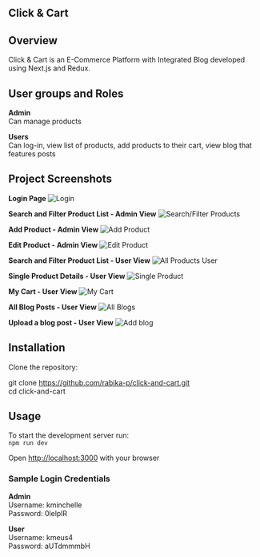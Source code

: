 ## Click & Cart

## Overview 
Click & Cart is an E-Commerce Platform with Integrated Blog developed using Next.js and Redux.  

## User groups and Roles
**Admin**  
 Can manage products
 
**Users**  
 Can log-in, view list of products, add products to their cart, view blog that features posts


## Project Screenshots
**Login Page**
![Login](https://github.com/rabika-p/click-and-cart/assets/60596856/994e586d-30e0-4544-8a52-7b83dff7de76)

**Search and Filter Product List - Admin View**
![Search/Filter Products](https://github.com/rabika-p/click-and-cart/assets/60596856/42dc8048-5002-4e07-8d44-0f7ebcc965f8)

**Add Product - Admin View**
![Add Product](https://github.com/rabika-p/click-and-cart/assets/60596856/6abe919f-bf0b-49e6-a293-ea4b9d2cbc97)

**Edit Product - Admin View**
![Edit Product](https://github.com/rabika-p/click-and-cart/assets/60596856/8a7a3ff5-ac07-4aa9-b2d4-21f7d06784e9)

**Search and Filter Product List - User View**
![All Products User](https://github.com/rabika-p/click-and-cart/assets/60596856/ee78f95c-fe8c-4a79-bf07-26f605930d96)

**Single Product Details - User View**
![Single Product](https://github.com/rabika-p/click-and-cart/assets/60596856/fdddbb0a-53ad-4992-8973-4a6fb9cca07f)

**My Cart - User View**
![My Cart](https://github.com/rabika-p/click-and-cart/assets/60596856/eb5c7e0f-dc60-4db9-b9ce-b06fc70683f2)

**All Blog Posts - User View**
![All Blogs](https://github.com/rabika-p/click-and-cart/assets/60596856/5a72842f-f78d-4816-af28-f5ab3d0ec648)

**Upload a blog post - User View**
![Add blog](https://github.com/rabika-p/click-and-cart/assets/60596856/d67c5b2f-d65e-4386-829c-9a74574805f1)


## Installation

 Clone the repository:

   git clone https://github.com/rabika-p/click-and-cart.git  
   cd click-and-cart


## Usage  
To start the development server run:  
    `npm run dev`

Open [http://localhost:3000](http://localhost:3000) with your browser

### Sample Login Credentials
**Admin**  
Username: kminchelle  
Password: 0lelplR  

**User**  
Username: kmeus4  
Password: aUTdmmmbH  